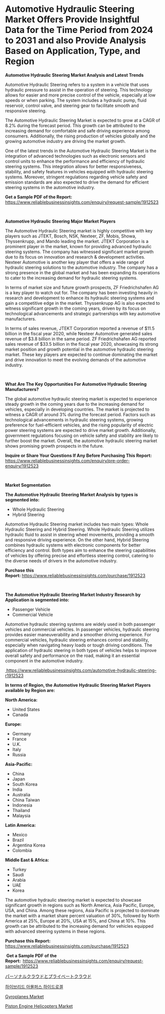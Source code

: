 <p><h1>Automotive Hydraulic Steering Market Offers Provide Insightful Data for the Time Period from 2024 to 2031 and also Provide Analysis Based on Application, Type, and Region</h1></p><p><strong>Automotive Hydraulic Steering Market Analysis and Latest Trends</strong></p>
<p><p>Automotive Hydraulic Steering refers to a system in a vehicle that uses hydraulic pressure to assist in the operation of steering. This technology allows for easier and more precise control of the vehicle, especially at low speeds or when parking. The system includes a hydraulic pump, fluid reservoir, control valve, and steering gear to facilitate smooth and responsive steering.</p><p>The Automotive Hydraulic Steering Market is expected to grow at a CAGR of 8.2% during the forecast period. This growth can be attributed to the increasing demand for comfortable and safe driving experience among consumers. Additionally, the rising production of vehicles globally and the growing automotive industry are driving the market growth.</p><p>One of the latest trends in the Automotive Hydraulic Steering Market is the integration of advanced technologies such as electronic sensors and control units to enhance the performance and efficiency of hydraulic steering systems. This integration allows for better responsiveness, stability, and safety features in vehicles equipped with hydraulic steering systems. Moreover, stringent regulations regarding vehicle safety and emission standards are also expected to drive the demand for efficient steering systems in the automotive industry.</p></p>
<p><strong>Get a Sample PDF of the Report:&nbsp;</strong> <a href="https://www.reliablebusinessinsights.com/enquiry/request-sample/1912523">https://www.reliablebusinessinsights.com/enquiry/request-sample/1912523</a></p>
<p>&nbsp;</p>
<p><strong>Automotive Hydraulic Steering Major Market Players</strong></p>
<p><p>The Automotive Hydraulic Steering market is highly competitive with key players such as JTEKT, Bosch, NSK, Nexteer, ZF, Mobis, Showa, Thyssenkrupp, and Mando leading the market. JTEKT Corporation is a prominent player in the market, known for providing advanced hydraulic steering systems. The company has witnessed significant market growth due to its focus on innovation and research & development activities. Nexteer Automotive is another key player that offers a wide range of hydraulic steering solutions to the automotive industry. The company has a strong presence in the global market and has been expanding its operations to cater to the increasing demand for hydraulic steering systems.</p><p>In terms of market size and future growth prospects, ZF Friedrichshafen AG is a key player to watch out for. The company has been investing heavily in research and development to enhance its hydraulic steering systems and gain a competitive edge in the market. Thyssenkrupp AG is also expected to witness significant growth in the coming years, driven by its focus on technological advancements and strategic partnerships with key automotive manufacturers.</p><p>In terms of sales revenue, JTEKT Corporation reported a revenue of $11.5 billion in the fiscal year 2020, while Nexteer Automotive generated sales revenue of $3.8 billion in the same period. ZF Friedrichshafen AG reported sales revenue of $33.5 billion in the fiscal year 2020, showcasing its strong market position and growth potential in the automotive hydraulic steering market. These key players are expected to continue dominating the market and drive innovation to meet the evolving demands of the automotive industry.</p></p>
<p>&nbsp;</p>
<p><strong>What Are The Key Opportunities For Automotive Hydraulic Steering Manufacturers?</strong></p>
<p><p>The global automotive hydraulic steering market is expected to experience steady growth in the coming years due to the increasing demand for vehicles, especially in developing countries. The market is projected to witness a CAGR of around 3% during the forecast period. Factors such as technological advancements in hydraulic steering systems, growing preference for fuel-efficient vehicles, and the rising popularity of electric power steering systems are expected to drive market growth. Additionally, government regulations focusing on vehicle safety and stability are likely to further boost the market. Overall, the automotive hydraulic steering market shows promising growth prospects in the future.</p></p>
<p><strong>Inquire or Share Your Questions If Any Before Purchasing This Report:</strong> <a href="https://www.reliablebusinessinsights.com/enquiry/pre-order-enquiry/1912523">https://www.reliablebusinessinsights.com/enquiry/pre-order-enquiry/1912523</a></p>
<p>&nbsp;</p>
<p><strong>Market Segmentation</strong></p>
<p><strong>The Automotive Hydraulic Steering Market Analysis by types is segmented into:</strong></p>
<p><ul><li>Whole Hydraulic Steering</li><li>Hybrid Steering</li></ul></p>
<p><p>Automotive Hydraulic Steering market includes two main types: Whole Hydraulic Steering and Hybrid Steering. Whole Hydraulic Steering utilizes hydraulic fluid to assist in steering wheel movements, providing a smooth and responsive driving experience. On the other hand, Hybrid Steering combines hydraulic systems with electronic components for better efficiency and control. Both types aim to enhance the steering capabilities of vehicles by offering precise and effortless steering control, catering to the diverse needs of drivers in the automotive industry.</p></p>
<p><strong>Purchase this Report:&nbsp;</strong><a href="https://www.reliablebusinessinsights.com/purchase/1912523">https://www.reliablebusinessinsights.com/purchase/1912523</a></p>
<p>&nbsp;</p>
<p><strong>The Automotive Hydraulic Steering Market Industry Research by Application is segmented into:</strong></p>
<p><ul><li>Passenger Vehicle</li><li>Commercial Vehicle</li></ul></p>
<p><p>Automotive hydraulic steering systems are widely used in both passenger vehicles and commercial vehicles. In passenger vehicles, hydraulic steering provides easier maneuverability and a smoother driving experience. For commercial vehicles, hydraulic steering enhances control and stability, especially when navigating heavy loads or tough driving conditions. The application of hydraulic steering in both types of vehicles helps to improve overall safety and performance on the road, making it an essential component in the automotive industry.</p></p>
<p><a href="https://www.reliablebusinessinsights.com/automotive-hydraulic-steering-r1912523">&nbsp;https://www.reliablebusinessinsights.com/automotive-hydraulic-steering-r1912523</a></p>
<p><strong>In terms of Region, the Automotive Hydraulic Steering Market Players available by Region are:</strong></p>
<p>
    <p> <strong> North America: </strong>
        <ul>
            <li>United States</li>
            <li>Canada</li>
        </ul>
        </p> 
    <p> <strong> Europe: </strong>
        <ul>
            <li>Germany</li>
            <li>France</li>
            <li>U.K.</li>
            <li>Italy</li>
            <li>Russia</li>
        </ul>
        </p> 
    <p> <strong> Asia-Pacific: </strong>
        <ul>
            <li>China</li>
            <li>Japan</li>
            <li>South Korea</li>
            <li>India</li>
            <li>Australia</li>
            <li>China Taiwan</li>
            <li>Indonesia</li>
            <li>Thailand</li>
            <li>Malaysia</li>
        </ul>
        </p> 
    <p> <strong> Latin America: </strong>
        <ul>
            <li>Mexico</li>
            <li>Brazil</li>
            <li>Argentina Korea</li>
            <li>Colombia</li>
        </ul>
        </p> 
    <p> <strong> Middle East & Africa: </strong>
        <ul>
            <li>Turkey</li>
            <li>Saudi</li>
            <li>Arabia</li>
            <li>UAE</li>
            <li>Korea</li>
        </ul>
    </p>
    </p>
<p><p>The automotive hydraulic steering market is expected to showcase significant growth in regions such as North America, Asia Pacific, Europe, USA, and China. Among these regions, Asia Pacific is projected to dominate the market with a market share percent valuation of 30%, followed by North America at 25%, Europe at 20%, USA at 15%, and China at 10%. This growth can be attributed to the increasing demand for vehicles equipped with advanced steering systems in these regions.</p></p>
<p><strong>Purchase this Report: </strong><a href="https://www.reliablebusinessinsights.com/purchase/1912523">https://www.reliablebusinessinsights.com/purchase/1912523</a></p>
<p>&nbsp;<strong>Get a Sample PDF of the Report:&nbsp;&nbsp;</strong><a href="https://www.reliablebusinessinsights.com/enquiry/request-sample/1912523">https://www.reliablebusinessinsights.com/enquiry/request-sample/1912523</a></p>
<p><strong></strong></p>
<p><p><a href="https://medium.com/@hrhzhypq19/%E5%80%8B%E4%BA%BA%E3%81%A8%E3%83%97%E3%83%A9%E3%82%A4%E3%83%99%E3%83%BC%E3%83%88%E3%82%AF%E3%83%A9%E3%82%A6%E3%83%89%E3%81%AE%E5%B8%82%E5%A0%B4%E3%82%B7%E3%82%A7%E3%82%A2%E3%81%A8%E6%96%B0%E3%81%97%E3%81%84%E3%83%88%E3%83%AC%E3%83%B3%E3%83%89%E5%88%86%E6%9E%90-%E3%82%BF%E3%82%A4%E3%83%97-%E3%82%A2%E3%83%97%E3%83%AA%E3%82%B1%E3%83%BC%E3%82%B7%E3%83%A7%E3%83%B3-%E3%82%A8%E3%83%B3%E3%83%89%E3%83%A6%E3%83%BC%E3%82%BA%E3%81%AB%E3%82%88%E3%82%8B%E4%BA%88%E6%B8%AC-%E6%9C%9F%E9%96%93%E3%81%AF2024%E5%B9%B4%E3%81%8B%E3%82%892031%E5%B9%B4%E3%81%BE%E3%81%A7-2c1ee8760725">パーソナルクラウドとプライベートクラウド</a></p><p><a href="https://github.com/novabrown3/Market-Research-Report-List-1/blob/main/6895583115386.md">하이브리드 아몰퍼스 하이드로겔</a></p><p><a href="https://github.com/mdhefjumiah/Market-Research-Report-List-1/blob/main/gyroplanes-market.md">Gyroplanes Market</a></p><p><a href="https://github.com/wrwgzwbr35/Market-Research-Report-List-1/blob/main/piston-engine-helicopters-market.md">Piston Engine Helicopters Market</a></p></p>